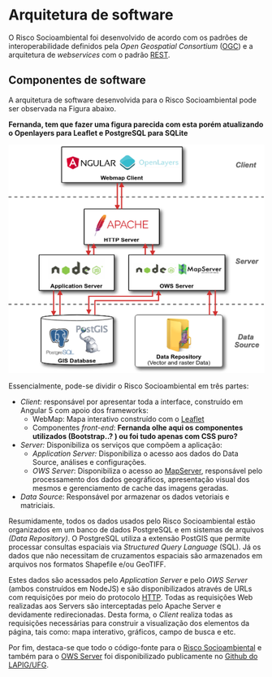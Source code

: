 # Arquitetura de software
O Risco Socioambiental foi desenvolvido de acordo com os padrões de interoperabilidade definidos pela *Open Geospatial Consortium* ([OGC](https://www.ogc.org/)) e a arquitetura de *webservices* com o padrão [REST](https://pt.wikipedia.org/wiki/REST).


## Componentes de software
A arquitetura de software desenvolvida para o Risco Socioambiental pode ser observada na Figura abaixo.

**Fernanda, tem que fazer uma figura parecida com esta porém atualizando o Openlayers para Leaflet e PostgreSQL para SQLite**

![Arquitetura Risco Socioambiental.](imgs/02/softArch.png)

Essencialmente, pode-se dividir o Risco Socioambiental em três partes:

+ *Client:* responsável por apresentar toda a interface, construído em Angular 5 com apoio dos frameworks:
    - WebMap: Mapa interativo construído com o [Leaflet](https://leafletjs.com/)
    - Componentes *front-end*: **Fernanda olhe aqui os componentes utilizados (Bootstrap..? ) ou foi tudo apenas com CSS puro?**
+ *Server:* Disponibiliza os serviços que compõem a aplicação:
    - *Application Server:* Disponibiliza o acesso aos dados do Data Source, análises e configurações.
    - *OWS Server*: Disponibiliza o acesso ao [MapServer](https://mapserver.org/), responsável pelo processamento dos dados geográficos, apresentação visual dos mesmos e gerenciamento de cache das imagens geradas.
+ *Data Source*: Responsável por armazenar os dados vetoriais e matriciais.

Resumidamente, todos os dados usados pelo Risco Socioambiental estão organizados em um banco de dados PostgreSQL e em sistemas de arquivos *(Data Repository)*. O PostgreSQL utiliza a extensão PostGIS que permite processar consultas espaciais via *Structured Query Language* (SQL). Já os dados que não necessitam de cruzamentos espaciais são armazenados em arquivos nos formatos Shapefile e/ou GeoTIFF.

Estes dados são acessados pelo *Application Server* e pelo *OWS Server* (ambos construídos em NodeJS) e são disponibilizados através de URLs com requisições por meio do protocolo [HTTP](https://pt.wikipedia.org/wiki/Hypertext_Transfer_Protocol). Todas as requisições Web realizadas aos Servers são interceptadas pelo Apache Server e devidamente redirecionadas. Desta forma, o *Client* realiza todas as requisições necessárias para construir a visualização dos elementos da página, tais como: mapa interativo, gráficos, campo de busca e etc.

Por fim, destaca-se que todo o código-fonte para o [Risco Socioambiental](https://github.com/lapig-ufg/riscosocioambiental) e também para o [OWS Server](https://github.com/lapig-ufg/lapig-maps) foi disponibilizado publicamente no [Github do LAPIG/UFG](https://github.com/lapig-ufg/).
